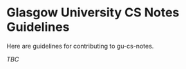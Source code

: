 # Glasgow University CS Notes Guidelines

Here are guidelines for contributing to gu-cs-notes. 

*TBC*

